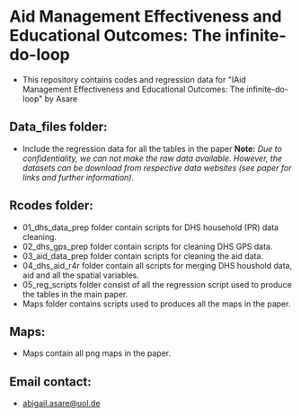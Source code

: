 # Aid Management Effectiveness and Educational Outcomes: The infinite-do-loop
  - This repository contains codes and regression data for "IAid Management Effectiveness and Educational Outcomes: The infinite-do-loop" by Asare

## Data_files folder:
  - Include the regression data for all the tables in the paper
 **Note:** _Due to confidentiality, we can not make the raw data available_.
          _However, the datasets can be download from respective data websites (see paper for links and further information)_.

## Rcodes folder:
  - 01_dhs_data_prep folder contain scripts for DHS household (PR) data cleaning.
  - 02_dhs_gps_prep folder contain scripts for cleaning DHS GPS data. 
  - 03_aid_data_prep folder contain scripts for cleaning the aid data.
  - 04_dhs_aid_r4r folder contain all scripts for merging DHS houshold data, aid and all the spatial variables.
  - 05_reg_scripts folder consist of all the regression script used to produce the tables in the main paper.
  - Maps folder contains scripts used to produces all the maps in the paper.

## Maps:
  - Maps contain all png maps in the paper.
    
## Email contact:
  - abigail.asare@uol.de
